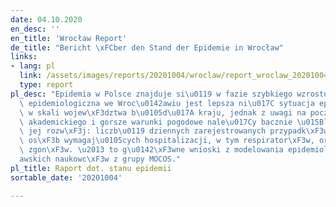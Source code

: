 ```yaml
---
date: 04.10.2020
en_desc: ''
en_title: 'Wrocław Report'
de_title: "Bericht \xFCber den Stand der Epidemie in Wrocław"
links:
- lang: pl
  link: /assets/images/reports/20201004/wroclaw/report_wroclaw_20201004.pdf
  type: report
pl_desc: "Epidemia w Polsce znajduje si\u0119 w fazie szybkiego wzrostu. Sytuacja\
  \ epidemiologiczna we Wroc\u0142awiu jest lepsza ni\u017C sytuacja epidemiologiczna\
  \ w skali wojew\xF3dztwa b\u0105d\u017A kraju, jednak z uwagi na pocz\u0105tek roku\
  \ akademickiego i gorsze warunki pogodowe nale\u017Cy bacznie \u015Bledzi\u0107\
  \ jej rozw\xF3j: liczb\u0119 dziennych zarejestrowanych przypadk\xF3w, liczb\u0119\
  \ os\xF3b wymagaj\u0105cych hospitalizacji, w tym respirator\xF3w, oraz liczb\u0119\
  \ zgon\xF3w. \u2013 to g\u0142\xF3wne wnioski z modelowania epidemiologicznego wroc\u0142\
  awskich naukowc\xF3w z grupy MOCOS."
pl_title: Raport dot. stanu epidemii
sortable_date: '20201004'

---
```

